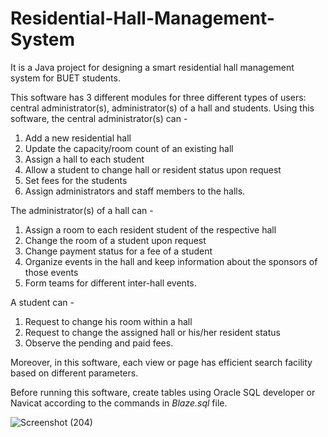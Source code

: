 # Residential-Hall-Management-System

It is a Java project for designing a smart residential hall management system for BUET students.

This software has 3 different modules for three different types of users: central administrator(s), administrator(s) of a hall and students. Using this software, the central administrator(s) can -

1.  Add a new residential hall
2.  Update the capacity/room count of an existing hall 
3.  Assign a hall to each student 
4.  Allow a student to change hall or resident status upon request 
5.  Set fees for the students 
6.  Assign administrators and staff members to the halls.

The administrator(s) of a hall can -

1.  Assign a room to each resident student of the respective hall 
2.  Change the room of a student upon request 
3.  Change payment status for a fee of a student
4.  Organize events in the hall and keep information about the sponsors of those events 
5.  Form teams for different inter-hall events.

A student can - 

1.  Request to change his room within a hall
2.  Request to change the assigned hall or his/her resident status
3.  Observe the pending and paid fees.

Moreover, in this software, each view or page has efficient search facility based on different parameters. 

Before running this software, create tables using Oracle SQL developer or Navicat according to the commands in _Blaze.sql_ file.

![Screenshot (204)](https://user-images.githubusercontent.com/37974385/112370372-7f012100-8d07-11eb-876b-ae956cdd5246.png)
